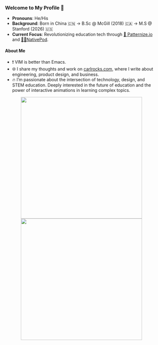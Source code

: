 ### Welcome to My Profile 👋  

- **Pronouns**: He/His  
- **Background**: Born in China 🇨🇳 → B.Sc @ McGill (2018) 🇨🇦 → M.S @ Stanford (2026) 🇺🇸  
- **Current Focus**: Revolutionizing education tech through [🚀 Patternize.io](https://patternize.github.io) and [👂🏻NativePod](https://nativepod.co/).


#### **About Me**
- ❗ VIM is better than Emacs.
- 🌐 I share my thoughts and work on [carlrocks.com](https://www.carlrocks.com), where I write about engineering, product design, and business.
- 🔥 I’m passionate about the intersection of technology, design, and STEM education. Deeply interested in the future of education and the power of interactive animations in learning complex topics.

<div align="center">
  <img src="https://readme-daily-quotes.vercel.app/api?author=Steve+Jobs&quote=The+ones+who+are+crazy+enough+to+think+that+they+can+change+the+world,+are+the+ones+who+do.&theme=radical" width="400">
  <a href="https://steamcommunity.com/id/gazcn007/">
    <img src="https://github-readme-steam-card.vercel.app/status/?steamid=76561198027686293&animated_avatar=true&show_recent_game_bg=true" width="400">
  </a>
</div>
